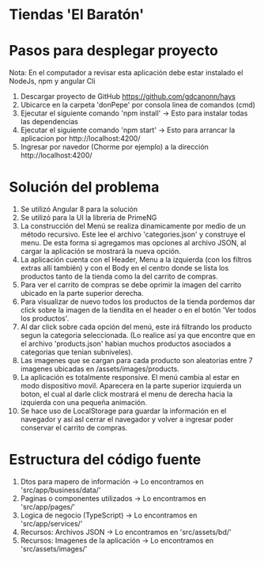 # Tiendas 'El Baratón'

# Pasos para desplegar proyecto

Nota: En el computador a revisar esta aplicación debe estar instalado el NodeJs, npm y angular Cli

1. Descargar proyecto de GitHub https://github.com/gdcanonn/hays
2. Ubicarce en la carpeta 'donPepe' por consola linea de comandos (cmd)
4. Ejecutar el siguiente comando 'npm install' -> Esto para instalar todas las dependencias
5. Ejecutar el siguiente comando 'npm start' -> Esto para arrancar la aplicacion por http://localhost:4200/
6. Ingresar por navedor (Chorme por ejemplo) a la dirección http://localhost:4200/

# Solución del problema

1. Se utilizó Angular 8 para la solución
2. Se utilizó para la UI la libreria de PrimeNG
3. La construcción del Menú se realiza dinamicamente por medio de un método recursivo. Este lee el archivo 'categories.json' y construye el menu. De esta forma si agregamos mas opciones al archivo JSON, al cargar la aplicación se mostrará la nueva opción.
4. La aplicación cuenta con el Header, Menu a la izquierda (con los filtros extras allí también) y con el Body en el centro donde se lista los productos tanto de la tienda como la del carrito de compras.
5. Para ver el carrito de compras se debe oprimir la imagen del carrito ubicado en la parte superior derecha.
6. Para visualizar de nuevo todos los productos de la tienda pordemos dar click sobre la imagen de la tiendita en el header o en el botón 'Ver todos los productos'.
7. Al dar click sobre cada opción del menú, este irá filtrando los producto segun la categoria seleccionada. (Lo realice así ya que encontre que en el archivo 'products.json' habian muchos productos asociados a categorias que tenian subniveles).
8. Las imagenes que se cargan para cada producto son aleatorias entre 7 imagenes ubicadas en /assets/images/products.
9. La aplicación es totalmente responsive. El menú cambia al estar en modo dispositivo movil. Aparecera en la parte superior izquierda un boton, el cual al darle click mostrará el menu de derecha hacia la izquierda con una pequeña animación.
10. Se hace uso de LocalStorage para guardar la información en el navegador y así asl cerrar el navegador y volver a ingresar poder conservar el carrito de compras.

# Estructura del código fuente

1. Dtos para mapero de información -> Lo encontramos en 'src/app/business/data/'
2. Paginas o componentes utilizados -> Lo encontramos en 'src/app/pages/'
3. Logica de negocio (TypeScript) -> Lo encontramos en 'src/app/services/'
4. Recursos: Archivos JSON -> Lo encontramos en 'src/assets/bd/'
5. Recursos: Imagenes de la aplicación -> Lo encontramos en 'src/assets/images/'